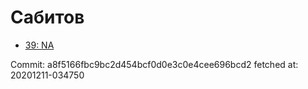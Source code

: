 # Сабитов
- [39: NA](39.md)

Commit: a8f5166fbc9bc2d454bcf0d0e3c0e4cee696bcd2
 fetched at: 20201211-034750
